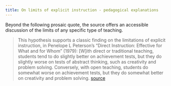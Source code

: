 ```yaml
---
title: On limits of explicit instruction - pedagogical explanations
---
```

Beyond the following prosaic quote, the source offers an accessible discussion of the limits of any specific type of teaching.

> This hypothesis supports a classic finding on the limitations of explicit instruction, in Penelope L Peterson’s “Direct Instruction: Effective for What and for Whom” (1979):
> [W]ith direct or traditional teaching, students tend to do slightly better on achievement tests, but they do slightly worse on tests of abstract thinking, such as creativity and problem solving. Conversely, with open teaching, students do somewhat worse on achievement tests, but they do somewhat better on creativity and problem solving. [source](http://scottmillman.edublogs.org/2017/03/05/in-which-i-consider-the-possible-limitations-of-explicit-instruction/)